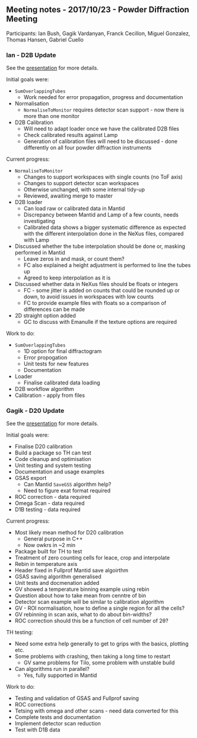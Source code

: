 ## Meeting notes - 2017/10/23 - Powder Diffraction Meeting

Participants: Ian Bush, Gagik Vardanyan, Franck Cecillon, Miguel Gonzalez, Thomas Hansen, Gabriel Cuello

### Ian - D2B Update

See the [presentation](2017-10-23-D2B.pdf) for more details.

Initial goals were:
 * `SumOverlappingTubes`
   * Work needed for error propagation, progress and documentation
 * Normalisation
   * `NormaliseToMonitor` requires detector scan support - now there is more than one monitor
 * D2B Calibration
   * Will need to adapt loader once we have the calibrated D2B files
   * Check calibrated results against Lamp
   * Generation of calibration files will need to be discussed - done differently on all four powder diffraction instruments

Current progress:
 * `NormaliseToMonitor`
   * Changes to support workspaces with single counts (no ToF axis)
   * Changes to support detector scan workspaces
   * Otherwise unchanged, with some internal tidy-up
   * Reviewed, awaiting merge to master
 * D2B loader
   * Can load raw or calibrated data in Mantid
   * Discrepancy between Mantid and Lamp of a few counts, needs investigating
   * Calibrated data shows a bigger systematic difference as expected with the different interpolation done in the NeXus files, compared with Lamp
 * Discussed whether the tube interpolation should be done or, masking performed in Mantid
   * Leave zeros in and mask, or count them?
   * FC also explained a height adjustment is performed to line the tubes up
   * Agreed to keep interpolation as it is
 * Discussed whether data in NeXus files should be floats or integers
   * FC - some jitter is added on counts that could be rounded up or down, to avoid issues in workspaces with low counts
   * FC to provide example files with floats so a comparison of differences can be made
 * 2D straight option added
   * GC to discuss with Emanulle if the texture options are required

Work to do:
 * `SumOverlappingTubes`
   * 1D option for final diffractogram
   * Error propogation
   * Unit tests for new features
   * Documentation
 * Loader
   * Finalise calibrated data loading
 * D2B workflow algorithm
 * Calibration - apply from files

### Gagik - D20 Update

See the [presentation](2017-10-23-D20.pdf) for more details.

Initial goals were:
* Finalise D20 calibration
* Build a package so TH can test
* Code cleanup and optimisation
* Unit testing and system testing
* Documentation and usage examples
* GSAS export
  * Can Mantid `SaveGSS` algorithm help?
  * Need to figure exat format required
* ROC correction - data required
* Omega Scan - data required
* D1B testing - data required

Current progress:
* Most likely mean method for D20 calibration
  * General purpose in C++
  * Now owkrs in ~2 min
* Package built for TH to test
* Treatment of zero counting cells for leace, crop and interpolate
* Rebin in temperature axis
* Header fixed in Fullprof Mantid save algoirthm
* GSAS saving algorithm generalised
* Unit tests and docmenation added
* GV showed a temperature binning example using rebin
 * Question about how to take mean from cenntre of bin
* Detector scan example will be similar to calibration algorithm
* GV - ROI normalisation, how to define a single region for all the cells?
* GV rebinning in scan axis, what to do about bin-widths?
* ROC correction should this be a function of cell number of 2&theta;?

TH testing:
* Need some extra help generally to get to grips with the basics, plotting etc.
* Some problems with crashing, then taking a long time to restart
  * GV same problems for Tilo, some problem with unstable build
* Can algorithms run in parallel?
  * Yes, fully supported in Mantid

Work to do:
* Testing and validation of GSAS and Fullprof saving
* ROC corrections
* Tetsing with omega and other scans - need data converted for this
* Complete tests and documentation
* Implement detector scan reduction
* Test with D1B data



